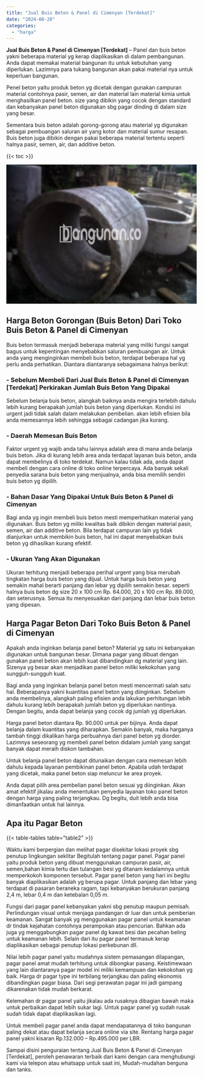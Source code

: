 ```yaml
---
title: "Jual Buis Beton & Panel di Cimenyan [Terdekat]"
date: "2024-08-28"
categories: 
  - "harga"
---
```


**Jual Buis Beton & Panel di Cimenyan \[Terdekat\]** – Panel dan buis beton yakni beberapa material yg kerap diaplikasikan di dalam pembangunan. Anda dapat memakai material bangunan itu untuk kebutuhan yang diperlukan. Lazimnya para tukang bangunan akan pakai material nya untuk keperluan bangunan.

Penel beton yaitu produk beton yg dicetak dengan gunakan campuran material contohnya pasir, semen, air dan material lain material kimia untuk menghasilkan panel beton. size yang dibikin yang cocok dengan standard dan kebanyakan panel beton digunakan sbg pagar dinding di dalam size yang besar.

Sementara buis beton adalah gorong-gorong atau material yg digunakan sebagai pembuangan saluran air yang kotor dan material sumur resapan. Buis beton juga dibikin dengan pakai beberapa material tertentu seperti halnya pasir, semen, air, dan additive beton.

{{< toc >}}

![Jual Buis Beton & Panel di Cimenyan [Terdekat]](/images/jual-panel-buis-beton-murah-32.png)

## Harga Beton Gorongan (Buis Beton) Dari Toko Buis Beton & Panel di Cimenyan

Buis beton termasuk menjadi beberapa material yang miliki fungsi sangat bagus untuk kepentingan menyebabkan saluran pembuangan air. Untuk anda yang menginginkan membeli buis beton, terdapat beberapa hal yg perlu anda perhatikan. Diantara diantaranya sebagaimana halnya berikut:

### \- Sebelum Membeli Dari Jual Buis Beton & Panel di Cimenyan \[Terdekat\] Perkirakan Jumlah Buis Beton Yang Dipakai

Sebelum belanja buis beton, alangkah baiknya anda mengira terlebih dahulu lebih kurang berapakah jumlah buis beton yang diperlukan. Kondisi ini urgent jadi tidak salah dalam melakukan pembelian. akan lebih efisien bila anda memesannya lebih sehingga sebagai cadangan jika kurang.

### \- Daerah Memesan Buis Beton

Faktor urgent yg wajib anda tahu lainnya adalah area di mana anda belanja buis beton. Jika di kurang lebih area anda terdapat layanan buis beton, anda dapat membelinya di toko terdekat. Namun kalau tidak ada, anda dapat membeli dengan cara online di toko online terpercaya. Ada banyak sekali penyedia sarana buis beton yang menjualnya, anda bisa memilih sendiri buis beton yg dipilih.

### \- Bahan Dasar Yang Dipakai Untuk Buis Beton & Panel di Cimenyan

Bagi anda yg ingin membeli buis beton mesti memperhatikan material yang digunakan. Buis beton yg miliki kwalitas baik dibikin dengan material pasir, semen, air dan additive beton. Bila terdapat campuran lain yg tidak dianjurkan untuk membikin buis beton, hal ini dapat menyebabkan buis beton yg dihasilkan kurang efektif.

### \- Ukuran Yang Akan Digunakan

Ukuran terhitung menjadi beberapa perihal urgent yang bisa merubah tingkatan harga buis beton yang dijual. Untuk harga buis beton yang semakin mahal berarti panjang dan lebar yg dipilih semakin besar. seperti halnya buis beton dg size 20 x 100 cm Rp. 64.000, 20 x 100 cm Rp. 89.000, dan seterusnya. Semua itu menyesuaikan dari panjang dan lebar buis beton yang dipesan.

## Harga Pagar Beton Dari Toko Buis Beton & Panel di Cimenyan

Apakah anda inginkan belanja panel beton? Material yg satu ini kebanyakan digunakan untuk bangunan besar. Dimana pagar yang dibuat dengan gunakan panel beton akan lebih kuat dibandingkan dg material yang lain. Sizenya yg besar akan menjadikan panel beton miliki kekokohan yang sungguh-sungguh kuat.

Bagi anda yang inginkan belanja panel beton mesti mencermati salah satu hal. Beberapanya yakni kuantitas panel beton yang diinginkan. Sebelum anda membelinya, alangkah paling efisien anda lakukan perhitungan lebih dahulu kurang lebih berapakah jumlah beton yg diperlukan nantinya. Dengan begitu, anda dapat belanja yang cocok dg jumlah yg diperlukan.

Harga panel beton diantara Rp. 90.000 untuk per bijinya. Anda dapat belanja dalam kuantitas yang diharapkan. Semakin banyak, maka harganya tambah tinggi dikalikan harga perbuahnya dari panel beton yg diorder. Lazimnya seseorang yg membeli panel beton didalam jumlah yang sangat banyak dapat meraih diskon tambahan.

Untuk belanja panel beton dapat ditunaikan dengan cara memesan lebih dahulu kepada layanan pembikinan panel beton. Apabila udah terdapat yang dicetak, maka panel beton siap meluncur ke area proyek.

Anda dapat pilih area pembelian panel beton sesuai yg diinginkan. Akan amat efektif jikalau anda menentukan penyedia layanan toko panel beton dengan harga yang paling terjangkau. Dg begitu, duit lebih anda bisa dimanfaatkan untuk hal lainnya.

## Apa itu Pagar Beton

{{< table-tables table="table2" >}}

Waktu kami berpergian dan melihat pagar disekitar lokasi proyek sbg penutup lingkungan seklitar Begitulah tentang pagar panel. Pagar panel yaitu produk beton yang dibuat menggunakan campuran pasir, air, semen,bahan kimia tertu dan tulangan besi yg ditanam kedalamnya untuk memperkokoh komponen tersebut. Pagar panel beton yang hari ini begitu banyak diaplikasikan adalah yg berupa pagar. Untuk panjang dan lebar yang terdapat di pasaran beraneka ragam, tapi kebanyakan berukuran panjang 2,4 m, lebar 0,4 m dan ketebalan 0,05 m.

Fungsi dari pagar panel kebanyakan yakni sbg penutup maupun pemisah. Perlindungan visual untuk menjaga pandangan dr luar dan untuk pemberian keamanan. Sangat banyak yg menggunakan pagar panel untuk keamanan dr tindak kejahatan contohnya perampokan atau pencurian. Bahkan ada juga yg menggabungkan pagar panel dg kawat besi dan pecahan beling untuk keamanan lebih. Selain dari itu pagar panel termasuk kerap diaplikasikan sebagai penutup lokasi perkebunan dll.

Nilai lebih pagar panel yaitu mudahnya sistem pemasangan dilapangan, pagar panel amat mudah terhitung untuk dibongkar pasang. Keistimewaan yang lain diantaranya pagar model ini miliki kemampuan dan kekokohan yg baik. Harga dr pagar type ini terbilang terjangkau dan paling ekonomis dibandingkan pagar biasa. Dari segi perawatan pagar ini jadi gampang dikarenakan tidak mudah berkarat.

Kelemahan dr pagar panel yaitu jikalau ada rusaknya dibagian bawah maka untuk perbaikan dapat lebih sukar lagi. Untuk pagar panel yg sudah rusak sudah tidak dapat diaplikasikan lagi.

Untuk membeli pagar panel anda dapat mendapatannya di toko bangunan paling dekat atau dapat belanja secara online via site. Rentang harga pagar panel yakni kisaran Rp.132.000 – Rp.495.000 per LBR.

Sampai disini penguraian tentang Jual Buis Beton & Panel di Cimenyan \[Terdekat\], peroleh penawaran terbaik dari kami dengan cara menghubungi kami via telepon atau whatsapp untuk saat ini, Mudah-mudahan berguna dan tanks.
